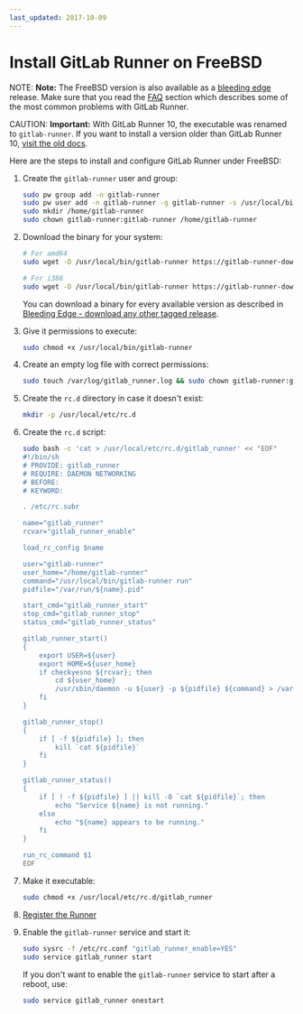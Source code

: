 ```yaml
---
last_updated: 2017-10-09
---
```


# Install GitLab Runner on FreeBSD

NOTE: **Note:**
The FreeBSD version is also available as a [bleeding edge](bleeding-edge.md)
release. Make sure that you read the [FAQ](../faq/README.md) section which
describes some of the most common problems with GitLab Runner.

CAUTION: **Important:**
With GitLab Runner 10, the executable was renamed to `gitlab-runner`. If you
want to install a version older than GitLab Runner 10, [visit the old docs](old.md).

Here are the steps to install and configure GitLab Runner under FreeBSD:

1. Create the `gitlab-runner` user and group:

    ```bash
    sudo pw group add -n gitlab-runner
    sudo pw user add -n gitlab-runner -g gitlab-runner -s /usr/local/bin/bash
    sudo mkdir /home/gitlab-runner
    sudo chown gitlab-runner:gitlab-runner /home/gitlab-runner
    ```

1. Download the binary for your system:

    ```bash
    # For amd64
    sudo wget -O /usr/local/bin/gitlab-runner https://gitlab-runner-downloads.s3.amazonaws.com/latest/binaries/gitlab-runner-freebsd-amd64

    # For i386
    sudo wget -O /usr/local/bin/gitlab-runner https://gitlab-runner-downloads.s3.amazonaws.com/latest/binaries/gitlab-runner-freebsd-386
    ```

    You can download a binary for every available version as described in
    [Bleeding Edge - download any other tagged release](bleeding-edge.md#download-any-other-tagged-release).

1. Give it permissions to execute:

    ```bash
    sudo chmod +x /usr/local/bin/gitlab-runner
    ```

1. Create an empty log file with correct permissions:

    ```bash
    sudo touch /var/log/gitlab_runner.log && sudo chown gitlab-runner:gitlab-runner /var/log/gitlab_runner.log
    ```

1. Create the `rc.d` directory in case it doesn't exist:

    ```bash
    mkdir -p /usr/local/etc/rc.d
    ```

1. Create the `rc.d` script:

    ```bash
    sudo bash -c 'cat > /usr/local/etc/rc.d/gitlab_runner' << "EOF"
    #!/bin/sh
    # PROVIDE: gitlab_runner
    # REQUIRE: DAEMON NETWORKING
    # BEFORE:
    # KEYWORD:

    . /etc/rc.subr

    name="gitlab_runner"
    rcvar="gitlab_runner_enable"

    load_rc_config $name

    user="gitlab-runner"
    user_home="/home/gitlab-runner"
    command="/usr/local/bin/gitlab-runner run"
    pidfile="/var/run/${name}.pid"

    start_cmd="gitlab_runner_start"
    stop_cmd="gitlab_runner_stop"
    status_cmd="gitlab_runner_status"

    gitlab_runner_start()
    {
        export USER=${user}
        export HOME=${user_home}
        if checkyesno ${rcvar}; then
            cd ${user_home}
            /usr/sbin/daemon -u ${user} -p ${pidfile} ${command} > /var/log/gitlab_runner.log 2>&1
        fi
    }

    gitlab_runner_stop()
    {
        if [ -f ${pidfile} ]; then
            kill `cat ${pidfile}`
        fi
    }

    gitlab_runner_status()
    {
        if [ ! -f ${pidfile} ] || kill -0 `cat ${pidfile}`; then
            echo "Service ${name} is not running."
        else
            echo "${name} appears to be running."
        fi
    }

    run_rc_command $1
    EOF
    ```

1. Make it executable:

    ```bash
    sudo chmod +x /usr/local/etc/rc.d/gitlab_runner
    ```

1. [Register the Runner](../register/index.md)
1. Enable the `gitlab-runner` service and start it:

    ```bash
    sudo sysrc -f /etc/rc.conf "gitlab_runner_enable=YES"
    sudo service gitlab_runner start
    ```

    If you don't want to enable the `gitlab-runner` service to start after a
    reboot, use:

    ```bash
    sudo service gitlab_runner onestart
    ```
